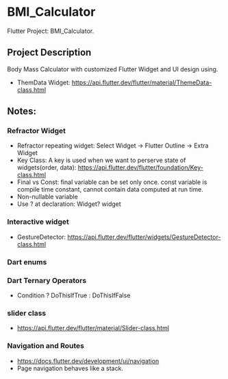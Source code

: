 # BMI_Calculator

Flutter Project: BMI_Calculator.

## Project Description

Body Mass Calculator with customized Flutter Widget and UI design using.
- ThemData Widget: https://api.flutter.dev/flutter/material/ThemeData-class.html

## Notes:
### Refractor Widget
- Refractor repeating widget: Select Widget -> Flutter Outline -> Extra Widget
- Key Class: A key is used when we want to perserve state of widgets(order, data): https://api.flutter.dev/flutter/foundation/Key-class.html
- Final vs Const: final variable can be set only once. const variable is compile time constant, cannot contain data computed at run time.
- Non-nullable variable
- Use ? at declaration: Widget? widget
### Interactive widget
- GestureDetector: https://api.flutter.dev/flutter/widgets/GestureDetector-class.html
### Dart enums
### Dart Ternary Operators
- Condition ? DoThisIfTrue : DoThisIfFalse
### slider class
- https://api.flutter.dev/flutter/material/Slider-class.html
### Navigation and Routes
- https://docs.flutter.dev/development/ui/navigation
- Page navigation behaves like a stack.

